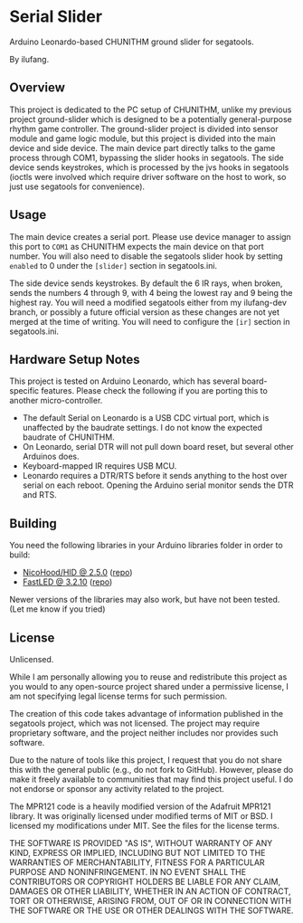 Serial Slider
=====

Arduino Leonardo-based CHUNITHM ground slider for segatools.

By ilufang.

Overview
-----

This project is dedicated to the PC setup of CHUNITHM, unlike my previous
project ground-slider which is designed to be a potentially general-purpose
rhythm game controller. The ground-slider project is divided into sensor module
and game logic module, but this project is divided into the main device and
side device. The main device part directly talks to the game process through
COM1, bypassing the slider hooks in segatools. The side device sends keystrokes,
which is processed by the jvs hooks in segatools (ioctls were involved which
require driver software on the host to work, so just use segatools for
convenience).

Usage
-----

The main device creates a serial port. Please use device manager to assign this
port to `COM1` as CHUNITHM expects the main device on that port number. You will
also need to disable the segatools slider hook by setting `enabled` to 0 under
the `[slider]` section in segatools.ini.

The side device sends keystrokes. By default the 6 IR rays, when broken, sends
the numbers 4 through 9, with 4 being the lowest ray and 9 being the highest
ray. You will need a modified segatools either from my ilufang-dev branch, or
possibly a future official version as these changes are not yet merged at the
time of writing. You will need to configure the `[ir]` section in segatools.ini.

Hardware Setup Notes
-----

This project is tested on Arduino Leonardo, which has several board-specific
features. Please check the following if you are porting this to another
micro-controller.

* The default Serial on Leonardo is a USB CDC virtual port, which is unaffected
  by the baudrate settings. I do not know the expected baudrate of CHUNITHM.
* On Leonardo, serial DTR will not pull down board reset, but several other
  Arduinos does.
* Keyboard-mapped IR requires USB MCU.
* Leonardo requires a DTR/RTS before it sends anything to the host over serial
  on each reboot. Opening the Arduino serial monitor sends the DTR and RTS.

Building
-----

You need the following libraries in your Arduino libraries folder in order to
build:

* [NicoHood/HID @ 2.5.0](https://github.com/NicoHood/HID/releases/download/2.5.0/HID-2.5.0.tar.xz) ([repo](https://github.com/NicoHood/HID))
* [FastLED @ 3.2.10](https://github.com/FastLED/FastLED/archive/3.2.10.tar.gz) ([repo](https://github.com/FastLED/FastLED))

Newer versions of the libraries may also work, but have not been tested. (Let me
know if you tried)

License
-----

Unlicensed.

While I am personally allowing you to reuse and redistribute this project as you
would to any open-source project shared under a permissive license, I am not
specifying legal license terms for such permission.

The creation of this code takes advantage of information published in the
segatools project, which was not licensed. The project may require proprietary
software, and the project neither includes nor provides such software.

Due to the nature of tools like this project, I request that you do not share
this with the general public (e.g., do not fork to GitHub). However, please do
make it freely available to communities that may find this project useful. I do
not endorse or sponsor any activity related to the project.

The MPR121 code is a heavily modified version of the Adafruit MPR121 library. It
was originally licensed under modified terms of MIT or BSD. I licensed my
modifications under MIT. See the files for the license terms.

THE SOFTWARE IS PROVIDED "AS IS", WITHOUT WARRANTY OF ANY KIND, EXPRESS OR
IMPLIED, INCLUDING BUT NOT LIMITED TO THE WARRANTIES OF MERCHANTABILITY,
FITNESS FOR A PARTICULAR PURPOSE AND NONINFRINGEMENT. IN NO EVENT SHALL THE
CONTRIBUTORS OR COPYRIGHT HOLDERS BE LIABLE FOR ANY CLAIM, DAMAGES OR OTHER
LIABILITY, WHETHER IN AN ACTION OF CONTRACT, TORT OR OTHERWISE, ARISING
FROM, OUT OF OR IN CONNECTION WITH THE SOFTWARE OR THE USE OR OTHER DEALINGS
WITH THE SOFTWARE.

